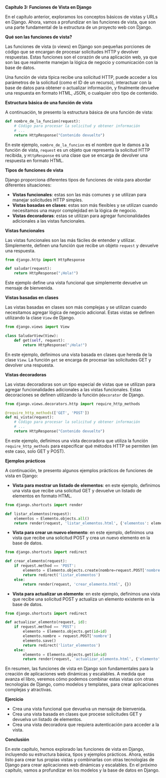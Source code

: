**Capítulo 3: Funciones de Vista en Django**

En el capítulo anterior, exploramos los conceptos básicos de vistas y URLs en Django. Ahora, vamos a profundizar en las funciones de vista, que son una parte fundamental de la estructura de un proyecto web con Django.

**Qué son las funciones de vista?**

Las funciones de vista (o views) en Django son pequeñas porciones de código que se encargan de procesar solicitudes HTTP y devolver respuestas. Estas funciones son el corazón de una aplicación web, ya que son las que realmente manejan la lógica de negocio y comunicación con la base de datos.

Una función de vista típica recibe una solicitud HTTP, puede acceder a los parámetros de la solicitud (como el ID de un recurso), interactuar con la base de datos para obtener o actualizar información, y finalmente devuelve una respuesta en formato HTML, JSON, o cualquier otro tipo de contenido.

**Estructura básica de una función de vista**

A continuación, te presento la estructura básica de una función de vista:
```python
def nombre_de_la_funcion(request):
    # Código para procesar la solicitud y obtener información
    # ...
    return HttpResponse("Contenido devuelto")
```
En este ejemplo, `nombre_de_la_funcion` es el nombre que le damos a la función de vista, `request` es un objeto que representa la solicitud HTTP recibida, y `HttpResponse` es una clase que se encarga de devolver una respuesta en formato HTML.

**Tipos de funciones de vista**

Django proporciona diferentes tipos de funciones de vista para abordar diferentes situaciones:

* **Vistas funcionales**: estas son las más comunes y se utilizan para manejar solicitudes HTTP simples.
* **Vistas basadas en clases**: estas son más flexibles y se utilizan cuando necesitamos una mayor complejidad en la lógica de negocio.
* **Vistas decoradoras**: estas se utilizan para agregar funcionalidades adicionales a las vistas funcionales.

**Vistas funcionales**

Las vistas funcionales son las más fáciles de entender y utilizar. Simplemente, definen una función que recibe un objeto `request` y devuelve una respuesta.
```python
from django.http import HttpResponse

def saludar(request):
    return HttpResponse("¡Hola!")
```
Este ejemplo define una vista funcional que simplemente devuelve un mensaje de bienvenida.

**Vistas basadas en clases**

Las vistas basadas en clases son más complejas y se utilizan cuando necesitamos agregar lógica de negocio adicional. Estas vistas se definen utilizando la clase `View` de Django.
```python
from django.views import View

class SaludarView(View):
    def get(self, request):
        return HttpResponse("¡Hola!")
```
En este ejemplo, definimos una vista basada en clases que hereda de la clase `View`. La función `get` se encarga de procesar las solicitudes GET y devolver una respuesta.

**Vistas decoradoras**

Las vistas decoradoras son un tipo especial de vistas que se utilizan para agregar funcionalidades adicionales a las vistas funcionales. Estas decoraciones se definen utilizando la función `@decorator` de Django.
```python
from django.views.decorators.http import require_http_methods

@require_http_methods(['GET', 'POST'])
def mi_vista(request):
    # Código para procesar la solicitud y obtener información
    # ...
    return HttpResponse("Contenido devuelto")
```
En este ejemplo, definimos una vista decoradora que utiliza la función `require_http_methods` para especificar qué métodos HTTP se permiten (en este caso, solo GET y POST).

**Ejemplos prácticos**

A continuación, te presento algunos ejemplos prácticos de funciones de vista en Django:

* **Vista para mostrar un listado de elementos**: en este ejemplo, definimos una vista que recibe una solicitud GET y devuelve un listado de elementos en formato HTML.
```python
from django.shortcuts import render

def listar_elementos(request):
    elementos = Elemento.objects.all()
    return render(request, 'listar_elementos.html', {'elementos': elementos})
```
* **Vista para crear un nuevo elemento**: en este ejemplo, definimos una vista que recibe una solicitud POST y crea un nuevo elemento en la base de datos.
```python
from django.shortcuts import redirect

def crear_elemento(request):
    if request.method == 'POST':
        elemento = Elemento.objects.create(nombre=request.POST['nombre'])
        return redirect('listar_elementos')
    else:
        return render(request, 'crear_elemento.html', {})
```
* **Vista para actualizar un elemento**: en este ejemplo, definimos una vista que recibe una solicitud POST y actualiza un elemento existente en la base de datos.
```python
from django.shortcuts import redirect

def actualizar_elemento(request, id):
    if request.method == 'POST':
        elemento = Elemento.objects.get(id=id)
        elemento.nombre = request.POST['nombre']
        elemento.save()
        return redirect('listar_elementos')
    else:
        elemento = Elemento.objects.get(id=id)
        return render(request, 'actualizar_elemento.html', {'elemento': elemento})
```
En resumen, las funciones de vista en Django son fundamentales para la creación de aplicaciones web dinámicas y escalables. A medida que avanza el libro, veremos cómo podemos combinar estas vistas con otras tecnologías de Django, como modelos y templates, para crear aplicaciones complejas y atractivas.

**Ejercicio**

* Crea una vista funcional que devuelva un mensaje de bienvenida.
* Crea una vista basada en clases que procese solicitudes GET y devuelva un listado de elementos.
* Crea una vista decoradora que requiera autenticación para acceder a la vista.

**Conclusión**

En este capítulo, hemos explorado las funciones de vista en Django, incluyendo su estructura básica, tipos y ejemplos prácticos. Ahora, estás listo para crear tus propias vistas y combinarlas con otras tecnologías de Django para crear aplicaciones web dinámicas y escalables. En el próximo capítulo, vamos a profundizar en los modelos y la base de datos en Django.